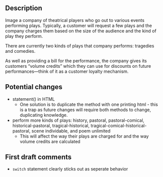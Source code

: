 ## Description
Image a company of theatrical players who go out to various events performing plays. Typically, a customer will request a few plays and the company charges them based on the size of the audience and the kind of play they perform.

There are currently two kinds of plays that company performs: tragedies and comedies.

As well as providing a bill for the performance, the company gives its customers “volume credits” which they can use for discounts on future performances—think of it as a customer loyalty mechanism.

## Potential changes
* statement() in HTML
  - One solution is to duplicate the method with one printing html - this is a trap as future changes will require both methods to change, duplicating knowledge.
* perform more kinds of plays: history, pastoral, pastoral-comical, historical-pastoral, tragical-historical, tragical-comical-historical-pastoral, scene individable, and poem unlimited
  - This will affect the way their plays are charged for and the way volume credits are calculated

## First draft comments
* `switch` statement clearly sticks out as seperate behavior
